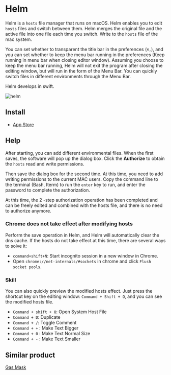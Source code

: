 # Helm

Helm is a `hosts` file manager that runs on macOS. Helm enables you to edit `hosts` files and switch between them. Helm merges the original file and the active file into one file each time you switch. Write to the `hosts` file of the mac system.

You can set whether to transparent the title bar in the preferences (`⌘,`), and you can set whether to keep the menu bar running in the preferences (Keep running in menu bar when closing editor window). Assuming you choose to keep the menu bar running, Helm will not exit the program after closing the editing window, but will run in the form of the Menu Bar. You can quickly switch files in different environments through the Menu Bar.

Helm develops in swift.

![helm](https://github.com/leibnizli/Helm/assets/1193966/79e0641e-c107-4510-a2c3-e8def0d644c4)

## Install

* <a href="https://apps.apple.com/cn/app/id1099472017">App Store</a>

## Help

After starting, you can add different environmental files. When the first saves, the software will pop up the dialog box. Click the **Authorize** to obtain the `hosts` read and write permissions.

Then save the dialog box for the second time. At this time, you need to add writing permissions to the current MAC users. Copy the command line to the terminal (Bash, Iterm) to run the `enter` key to run, and enter the password to complete the authorization.

At this time, the 2 -step authorization operation has been completed and can be freely edited and combined with the hosts file, and there is no need to authorize anymore.

### Chrome does not take effect after modifying hosts

Perform the save operation in Helm, and Helm will automatically clear the dns cache. If the hosts do not take effect at this time, there are several ways to solve it:

* `command+shift+N`: Start incognito session in a new window in Chrome.
* Open `chrome://net-internals/#sockets` in chrome and click `Flush socket pools`.

### Skill

You can also quickly preview the modified hosts effect. Just press the shortcut key on the editing window: `Command + Shift + O`, and you can see the modified hosts file.

* `Command + shift + O`: Open System Host File
* `Command + D`: Duplicate
* `Command + /`: Toggle Comment
* `Command + +` : Make Text Bigger
* `Command + 0` : Make Text Normal Size
* `Command + -` : Make Text Smaller

## Similar product

[Gas Mask](https://github.com/2ndalpha/gasmask)
